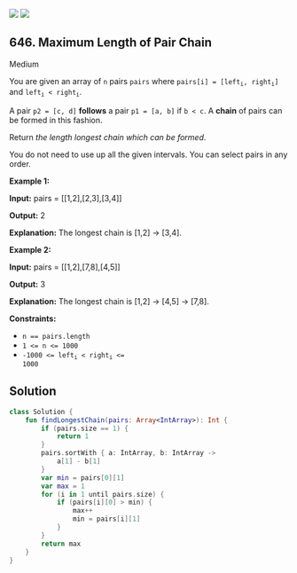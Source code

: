 [![](https://img.shields.io/github/stars/javadev/LeetCode-in-Kotlin?label=Stars&style=flat-square)](https://github.com/javadev/LeetCode-in-Kotlin)
[![](https://img.shields.io/github/forks/javadev/LeetCode-in-Kotlin?label=Fork%20me%20on%20GitHub%20&style=flat-square)](https://github.com/javadev/LeetCode-in-Kotlin/fork)

## 646\. Maximum Length of Pair Chain

Medium

You are given an array of `n` pairs `pairs` where <code>pairs[i] = [left<sub>i</sub>, right<sub>i</sub>]</code> and <code>left<sub>i</sub> < right<sub>i</sub></code>.

A pair `p2 = [c, d]` **follows** a pair `p1 = [a, b]` if `b < c`. A **chain** of pairs can be formed in this fashion.

Return _the length longest chain which can be formed_.

You do not need to use up all the given intervals. You can select pairs in any order.

**Example 1:**

**Input:** pairs = \[\[1,2],[2,3],[3,4]]

**Output:** 2

**Explanation:** The longest chain is [1,2] -> [3,4].

**Example 2:**

**Input:** pairs = \[\[1,2],[7,8],[4,5]]

**Output:** 3

**Explanation:** The longest chain is [1,2] -> [4,5] -> [7,8].

**Constraints:**

*   `n == pairs.length`
*   `1 <= n <= 1000`
*   <code>-1000 <= left<sub>i</sub> < right<sub>i</sub> <= 1000</code>

## Solution

```kotlin
class Solution {
    fun findLongestChain(pairs: Array<IntArray>): Int {
        if (pairs.size == 1) {
            return 1
        }
        pairs.sortWith { a: IntArray, b: IntArray ->
            a[1] - b[1]
        }
        var min = pairs[0][1]
        var max = 1
        for (i in 1 until pairs.size) {
            if (pairs[i][0] > min) {
                max++
                min = pairs[i][1]
            }
        }
        return max
    }
}
```